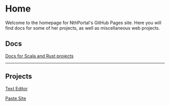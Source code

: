 # Home

Welcome to the homepage for NthPortal's GitHub Pages site. Here you will find docs for some of her projects, as well as miscellaneous web projects.

## Docs

[Docs for Scala and Rust projects](docs)

--------

## Projects

[Text Editor](editor)

[Paste Site](paste)
